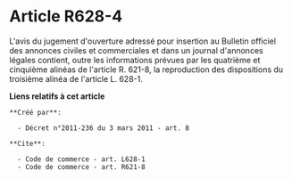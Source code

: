 # Article R628-4

L'avis du jugement d'ouverture adressé pour insertion au Bulletin officiel des annonces civiles et commerciales et dans un
journal d'annonces légales contient, outre les informations prévues par les quatrième et cinquième alinéas de l'article R.
621-8, la reproduction des dispositions du troisième alinéa de l'article L. 628-1.

**Liens relatifs à cet article**

	**Créé par**:

	  - Décret n°2011-236 du 3 mars 2011 - art. 8

	**Cite**:

	  - Code de commerce - art. L628-1
	  - Code de commerce - art. R621-8
